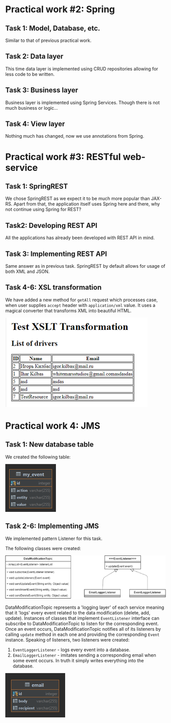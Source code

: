 # Practical work #2: Spring

## Task 1: Model, Database, etc.

Similar to that of previous practical work.

## Task 2: Data layer

This time data layer is implemented using CRUD repositories allowing for less code to
be written.

## Task 3: Business layer

Business layer is implemented using Spring Services. 
Though there is not much business or logic... 

## Task 4: View layer

Nothing much has changed, now we use annotations from Spring.


# Practical work #3: RESTful web-service

## Task 1: SpringREST

We chose SpringREST as we expect it to be much more popular than JAX-RS. Apart from that, the 
application itself uses Spring here and there, why not continue using Spring for REST?

## Task2: Developing REST API

All the applications has already been developed with REST API in mind.

## Task 3: Implementing REST API

Same answer as in previous task. SpringREST by default allows for usage of both
XML and JSON.

## Task 4-6: XSL transformation

We have added a new method for `getAll` request which processes case, when
user supplies `accept` header with `application/xml` value. It uses a magical
converter that transforms XML into beautiful HTML.

![XSLT](images/xslt.png)


# Practical work 4: JMS

## Task 1: New database table

We created the following table:

![Watcher table](images/watcher_table.png)

## Task 2-6: Implementing JMS

We implemented pattern Listener for this task.

The following classes were created:

![JMS](images/jms.png)

DataModificationTopic represents a 'logging layer' of each service
meaning that it 'logs' every event related to the data modification (delete, add, update).
Instances of classes that implement `EventListener` interface can subscribe to DataModificationTopic
to listen for the corresponding event. Once an event occurs, DataModificationTopic notifies
all of its listeners by calling `update` method in each one and providing the corresponding
`Event` instance.
Speaking of listeners, two listeners were created: 
1. `EventLoggerListener` - logs every event into a database.
2. `EmailLoggerListener` - imitates sending a corresponding email when some event occurs.
In truth it simply writes everything into the database.

![Email](images/email.png)
